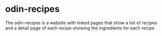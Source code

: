 # odin-recipes

The odin-recipes is a website with linked pages that show a list of recipes and a detail page of each recipe showing the ingredients for each recipe